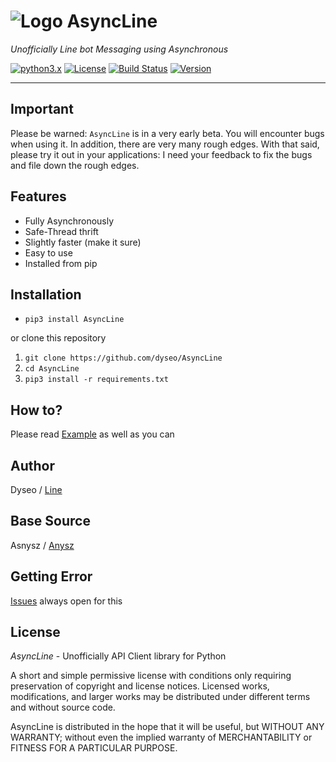 # ![Logo](https://user-images.githubusercontent.com/33342598/32363968-a52653c4-c0a4-11e7-9fdc-9572ba837d6d.png) AsyncLine
_Unofficially Line bot Messaging using Asynchronous_

[![python3.x](https://img.shields.io/badge/3.6%20%7C%203.7-blue.svg?&logo=python&label=Python)](https://www.python.org/downloads/release/python-372/) [![License](https://img.shields.io/github/license/dyseo/A.svg)](https://opensource.org/licenses/MIT) [![Build Status](https://travis-ci.org/dyseo/AsyncLine.svg?branch=master)](https://travis-ci.org/dyseo/AsyncLine) [![Version](https://img.shields.io/badge/Version-1.5-red)](https://github.com/dyseo/AsyncLine)
___

## Important
Please be warned: `AsyncLine` is in a very early beta. You will encounter bugs when using it. In addition, there are very many rough edges. With that said, please try it out in your applications: I need your feedback to fix the bugs and file down the rough edges.

## Features
-  Fully Asynchronously
-  Safe-Thread thrift
-  Slightly faster (make it sure)
-  Easy to use
-  Installed from pip 

## Installation
- `pip3 install AsyncLine`

or clone this repository

1. `git clone https://github.com/dyseo/AsyncLine`
2. `cd AsyncLine`
3. `pip3 install -r requirements.txt`

## How to?
Please read [Example](examples) as well as you can

## Author
Dyseo / [Line](https://line.me/ti/p/~line.bngsad)

## Base Source
Asnysz / [Anysz](https://github.com/anysz)


## Getting Error
[Issues](https://github.com/dyseo/AsyncLine/issues) always open for this


## License
*AsyncLine* - Unofficially API Client library for Python

A short and simple permissive license with conditions only requiring preservation of copyright and license notices. Licensed works, modifications, and larger works may be distributed under different terms and without source code.

AsyncLine is distributed in the hope that it will be useful,
but WITHOUT ANY WARRANTY; without even the implied warranty of
MERCHANTABILITY or FITNESS FOR A PARTICULAR PURPOSE. 